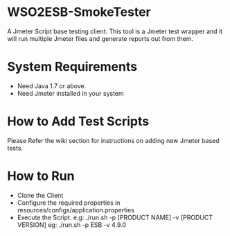 # WSO2ESB-SmokeTester

A Jmeter Script base testing client. This tool is a Jmeter test wrapper and it will run multiple Jmeter files and generate reports out from them. 

# System Requirements

- Need Java 1.7 or above.
- Need Jmeter installed in your system

# How to Add Test Scripts

Please Refer the wiki section for instructions on adding new Jmeter based tests.

# How to Run

- Clone the Client
- Configure the required properties in resources/configs/application.properties
- Execute the Script. e.g: ./run.sh -p [PRODUCT NAME] -v [PRODUCT VERSION]
	eg: ./run.sh -p ESB -v 4.9.0
